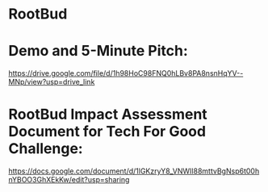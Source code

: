 # RootBud
# Demo and 5-Minute Pitch:
https://drive.google.com/file/d/1h98HoC98FNQ0hLBv8PA8nsnHqYV--MNp/view?usp=drive_link
# RootBud Impact Assessment Document for Tech For Good Challenge: 
https://docs.google.com/document/d/1lGKzryY8_VNWIl88mttvBgNsp6t00hnYBOO3GhXEkKw/edit?usp=sharing
